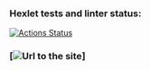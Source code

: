 ### Hexlet tests and linter status:
[![Actions Status](https://github.com/lovedr6s/python-project-52/actions/workflows/hexlet-check.yml/badge.svg)](https://github.com/lovedr6s/python-project-52/actions)


### [![Url to the site](https://python-project-52-ptxg.onrender.com)]
